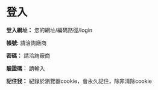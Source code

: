 # 登入

**登入網址：** 您的網址/編碼路徑/login 

**帳號:** 請洽詢廠商 

**密碼：** 請洽詢廠商

**驗證碼：** 請輸入

**記住我：** 紀錄於瀏覽器cookie，會永久記住，除非清除cookie
